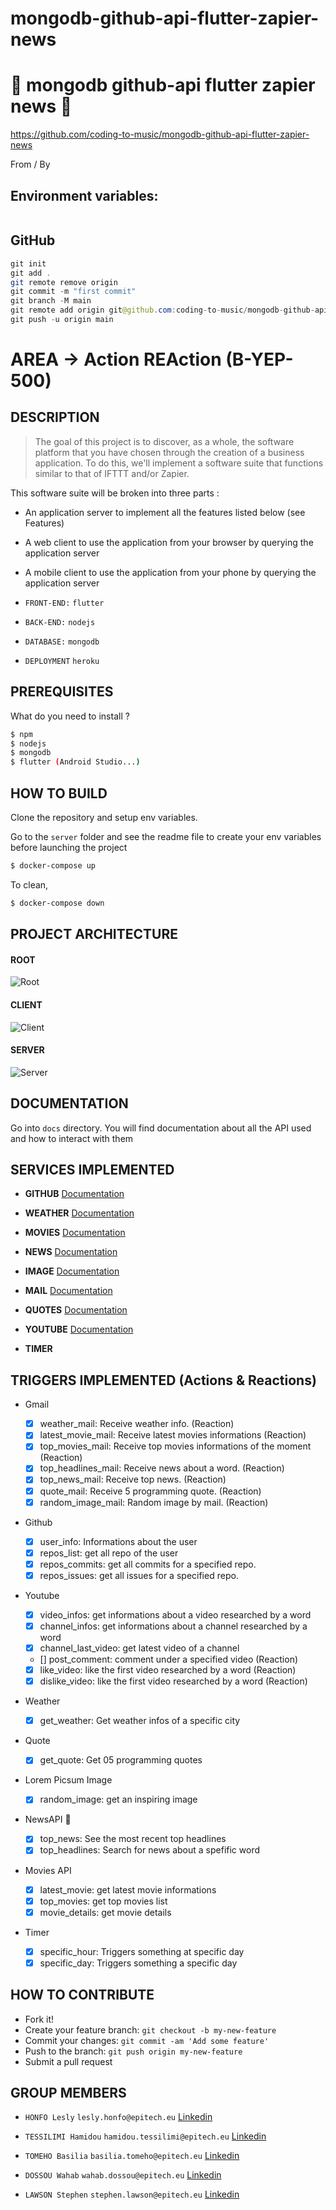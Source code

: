 # mongodb-github-api-flutter-zapier-news

# 🚀 mongodb github-api flutter zapier news 🚀

https://github.com/coding-to-music/mongodb-github-api-flutter-zapier-news

From / By

## Environment variables:

```java

```

## GitHub

```java
git init
git add .
git remote remove origin
git commit -m "first commit"
git branch -M main
git remote add origin git@github.com:coding-to-music/mongodb-github-api-flutter-zapier-news.git
git push -u origin main
```

# AREA -> Action REAction (B-YEP-500)

## DESCRIPTION

> The goal of this project is to discover, as a whole, the software platform that you have chosen through the creation of a business application.
> To do this, we'll implement a software suite that functions similar to that of IFTTT and/or Zapier.

This software suite will be broken into three parts :

- An application server to implement all the features listed below (see Features)
- A web client to use the application from your browser by querying the application server
- A mobile client to use the application from your phone by querying the application server

- `FRONT-END:` `flutter`

- `BACK-END:` `nodejs`

- `DATABASE:` `mongodb`

- `DEPLOYMENT` `heroku`

## PREREQUISITES

What do you need to install ?

```bash
$ npm
$ nodejs
$ mongodb
$ flutter (Android Studio...)
```

## HOW TO BUILD

Clone the repository and setup env variables.

Go to the `server` folder and see the readme file to create your env variables before launching the project

```bash
$ docker-compose up
```

To clean,

```bash
$ docker-compose down
```

## PROJECT ARCHITECTURE

#### ROOT

![Root](./docs/root.png)

#### CLIENT

![Client](./docs/client.png)

#### SERVER

![Server](./docs/server.png)

## DOCUMENTATION

Go into `docs` directory. You will find documentation about all the API used and how to interact with them

## SERVICES IMPLEMENTED

- **GITHUB** [Documentation](./docs/github.md)

- **WEATHER** [Documentation](./docs/weather.md)

- **MOVIES** [Documentation](./docs/movies.md)

- **NEWS** [Documentation](./docs/news.md)

- **IMAGE** [Documentation](./docs/image_random.md)

- **MAIL** [Documentation](./docs/mail.md)

- **QUOTES** [Documentation](./docs/quotes.md)

- **YOUTUBE** [Documentation](./docs/youtube.md)

- **TIMER**

## TRIGGERS IMPLEMENTED (Actions & Reactions)

- Gmail

  - [x] weather_mail: Receive weather info. (Reaction)
  - [x] latest_movie_mail: Receive latest movies informations (Reaction)
  - [x] top_movies_mail: Receive top movies informations of the moment (Reaction)
  - [x] top_headlines_mail: Receive news about a word. (Reaction)
  - [x] top_news_mail: Receive top news. (Reaction)
  - [x] quote_mail: Receive 5 programming quote. (Reaction)
  - [x] random_image_mail: Random image by mail. (Reaction)

- Github

  - [x] user_info: Informations about the user
  - [x] repos_list: get all repo of the user
  - [x] repos_commits: get all commits for a specified repo.
  - [x] repos_issues: get all issues for a specified repo.

- Youtube

  - [x] video_infos: get informations about a video researched by a word
  - [x] channel_infos: get informations about a channel researched by a word
  - [x] channel_last_video: get latest video of a channel
  - [] post_comment: comment under a specified video (Reaction)
  - [x] like_video: like the first video researched by a word (Reaction)
  - [x] dislike_video: like the first video researched by a word (Reaction)

- Weather

  - [x] get_weather: Get weather infos of a specific city

- Quote

  - [x] get_quote: Get 05 programming quotes

- Lorem Picsum Image

  - [x] random_image: get an inspiring image

- NewsAPI 📰

  - [x] top_news: See the most recent top headlines
  - [x] top_headlines: Search for news about a spefific word

- Movies API

  - [x] latest_movie: get latest movie informations
  - [x] top_movies: get top movies list
  - [x] movie_details: get movie details

- Timer
  - [x] specific_hour: Triggers something at specific day
  - [x] specific_day: Triggers something a specific day

## HOW TO CONTRIBUTE

- Fork it!
- Create your feature branch: `git checkout -b my-new-feature`
- Commit your changes: `git commit -am 'Add some feature'`
- Push to the branch: `git push origin my-new-feature`
- Submit a pull request

## GROUP MEMBERS

- `HONFO Lesly` `lesly.honfo@epitech.eu` [Linkedin](https://www.linkedin.com/in/lesly-honfo-17a92b1a2/)

- `TESSILIMI Hamidou` `hamidou.tessilimi@epitech.eu` [Linkedin](https://www.linkedin.com/in/hamidou-tessilimi-03820a170/)

- `TOMEHO Basilia` `basilia.tomeho@epitech.eu` [Linkedin](https://www.linkedin.com/in/basilia-tomeho-aaa8a1171/)

- `DOSSOU Wahab` `wahab.dossou@epitech.eu` [Linkedin](https://www.linkedin.com/in/wahabdossou9459261a2/)

- `LAWSON Stephen` `stephen.lawson@epitech.eu` [Linkedin](https://www.linkedin.com/in/stephen-lawson-80b7671a2/)
